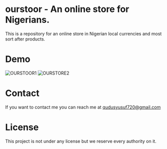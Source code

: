 # ourstoor - An online store for Nigerians.
This is a repository for an online store in Nigerian local currencies and most sort after products.
# Demo
![OURSTOOR1](https://github.com/qudusyusuf720/ourstoor/assets/140284271/34a6648e-9a28-47ed-a587-52a4e818eab4)
![OURSTORE2](https://github.com/qudusyusuf720/ourstoor/assets/140284271/949e5a92-eb02-4fb2-a99d-5bd8abc27e02)
# Contact
If you want to contact me you can reach me at qudusyusuf720@gmail.com
# License
This project is not under any license but we reserve every authority on it.
